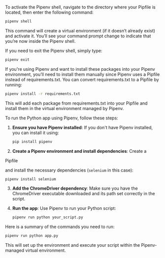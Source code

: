 To activate the Pipenv shell, navigate to the directory where your Pipfile is located, then enter the following command:

```bash
pipenv shell
```

This command will create a virtual environment (if it doesn’t already exist) and activate it. You’ll see your command prompt change to indicate that you’re now inside the Pipenv shell.

If you need to exit the Pipenv shell, simply type:
```bash
pipenv exit
```

If you're using Pipenv and want to install these packages into your Pipenv environment, you’ll need to install them manually since Pipenv uses a Pipfile instead of requirements.txt. You can convert requirements.txt to a Pipfile by running:

```bash
pipenv install -r requirements.txt
```

This will add each package from requirements.txt into your Pipfile and install them in the virtual environment managed by Pipenv.

To run the Python app using Pipenv, follow these steps:

1. **Ensure you have Pipenv installed**:
   If you don't have Pipenv installed, you can install it using:
   ```sh
   pip install pipenv
   ```

2. **Create a Pipenv environment and install dependencies**:
   Create a 

Pipfile

 and install the necessary dependencies (`selenium` in this case):
   ```sh
   pipenv install selenium
   ```

3. **Add the ChromeDriver dependency**:
   Make sure you have the ChromeDriver executable downloaded and its path set correctly in the script.

4. **Run the app**:
   Use Pipenv to run your Python script:
   ```sh
   pipenv run python your_script.py
   ```

Here is a summary of the commands you need to run:

```sh
pipenv run python app.py
```

This will set up the environment and execute your script within the Pipenv-managed virtual environment.